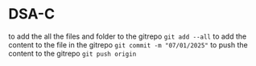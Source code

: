 # DSA-C
to add the all the files and folder to the gitrepo
`git add --all`
to add the content to the file in the gitrepo
`git commit -m "07/01/2025"`
to push the content to the gitrepo
`git push origin `